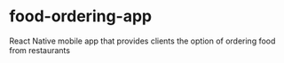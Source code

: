 # food-ordering-app
React Native mobile app that provides clients the option of ordering food from restaurants